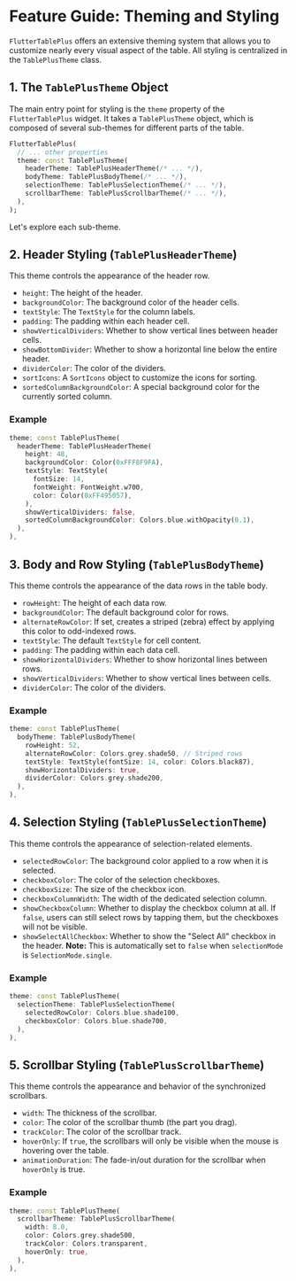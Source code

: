 # Feature Guide: Theming and Styling

`FlutterTablePlus` offers an extensive theming system that allows you to customize nearly every visual aspect of the table. All styling is centralized in the `TablePlusTheme` class.

## 1. The `TablePlusTheme` Object

The main entry point for styling is the `theme` property of the `FlutterTablePlus` widget. It takes a `TablePlusTheme` object, which is composed of several sub-themes for different parts of the table.

```dart
FlutterTablePlus(
  // ... other properties
  theme: const TablePlusTheme(
    headerTheme: TablePlusHeaderTheme(/* ... */),
    bodyTheme: TablePlusBodyTheme(/* ... */),
    selectionTheme: TablePlusSelectionTheme(/* ... */),
    scrollbarTheme: TablePlusScrollbarTheme(/* ... */),
  ),
);
```

Let's explore each sub-theme.

## 2. Header Styling (`TablePlusHeaderTheme`)

This theme controls the appearance of the header row.

- `height`: The height of the header.
- `backgroundColor`: The background color of the header cells.
- `textStyle`: The `TextStyle` for the column labels.
- `padding`: The padding within each header cell.
- `showVerticalDividers`: Whether to show vertical lines between header cells.
- `showBottomDivider`: Whether to show a horizontal line below the entire header.
- `dividerColor`: The color of the dividers.
- `sortIcons`: A `SortIcons` object to customize the icons for sorting.
- `sortedColumnBackgroundColor`: A special background color for the currently sorted column.

### Example

```dart
theme: const TablePlusTheme(
  headerTheme: TablePlusHeaderTheme(
    height: 48,
    backgroundColor: Color(0xFFF8F9FA),
    textStyle: TextStyle(
      fontSize: 14,
      fontWeight: FontWeight.w700,
      color: Color(0xFF495057),
    ),
    showVerticalDividers: false,
    sortedColumnBackgroundColor: Colors.blue.withOpacity(0.1),
  ),
),
```

## 3. Body and Row Styling (`TablePlusBodyTheme`)

This theme controls the appearance of the data rows in the table body.

- `rowHeight`: The height of each data row.
- `backgroundColor`: The default background color for rows.
- `alternateRowColor`: If set, creates a striped (zebra) effect by applying this color to odd-indexed rows.
- `textStyle`: The default `TextStyle` for cell content.
- `padding`: The padding within each data cell.
- `showHorizontalDividers`: Whether to show horizontal lines between rows.
- `showVerticalDividers`: Whether to show vertical lines between cells.
- `dividerColor`: The color of the dividers.

### Example

```dart
theme: const TablePlusTheme(
  bodyTheme: TablePlusBodyTheme(
    rowHeight: 52,
    alternateRowColor: Colors.grey.shade50, // Striped rows
    textStyle: TextStyle(fontSize: 14, color: Colors.black87),
    showHorizontalDividers: true,
    dividerColor: Colors.grey.shade200,
  ),
),
```

## 4. Selection Styling (`TablePlusSelectionTheme`)

This theme controls the appearance of selection-related elements.

- `selectedRowColor`: The background color applied to a row when it is selected.
- `checkboxColor`: The color of the selection checkboxes.
- `checkboxSize`: The size of the checkbox icon.
- `checkboxColumnWidth`: The width of the dedicated selection column.
- `showCheckboxColumn`: Whether to display the checkbox column at all. If `false`, users can still select rows by tapping them, but the checkboxes will not be visible.
- `showSelectAllCheckbox`: Whether to show the "Select All" checkbox in the header. **Note:** This is automatically set to `false` when `selectionMode` is `SelectionMode.single`.

### Example

```dart
theme: const TablePlusTheme(
  selectionTheme: TablePlusSelectionTheme(
    selectedRowColor: Colors.blue.shade100,
    checkboxColor: Colors.blue.shade700,
  ),
),
```

## 5. Scrollbar Styling (`TablePlusScrollbarTheme`)

This theme controls the appearance and behavior of the synchronized scrollbars.

- `width`: The thickness of the scrollbar.
- `color`: The color of the scrollbar thumb (the part you drag).
- `trackColor`: The color of the scrollbar track.
- `hoverOnly`: If `true`, the scrollbars will only be visible when the mouse is hovering over the table.
- `animationDuration`: The fade-in/out duration for the scrollbar when `hoverOnly` is true.

### Example

```dart
theme: const TablePlusTheme(
  scrollbarTheme: TablePlusScrollbarTheme(
    width: 8.0,
    color: Colors.grey.shade500,
    trackColor: Colors.transparent,
    hoverOnly: true,
  ),
),
```
